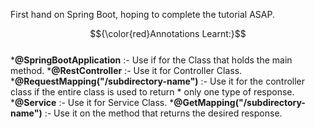 First hand on Spring Boot, hoping to complete the tutorial ASAP.

$${\color{red}Annotations Learnt:}$$
<br>
*<b>@SpringBootApplication</b> :- Use if for the Class that holds the main method.
*<b>@RestController</b> :- Use it for Controller Class.
*<b>@RequestMapping("/subdirectory-name")</b> :- Use it for the controller class if the entire class is used to return * only one type of response.
*<b>@Service</b> :- Use it for Service Class.
*<b>@GetMapping("/subdirectory-name")</b> :- Use it on the method that returns the desired response.
